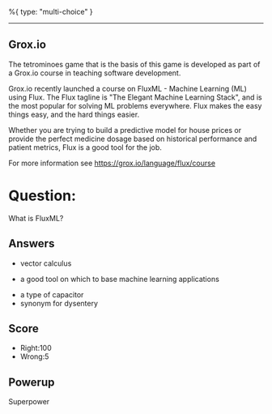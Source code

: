 %{
 type: "multi-choice"
}

---
## Grox.io
The tetrominoes game that is the basis of this game
is developed as part of a Grox.io course
in teaching software development.

Grox.io recently launched a course
on FluxML - Machine Learning (ML) using Flux.
The Flux tagline is "The Elegant Machine Learning Stack",
and is the most popular for solving ML problems everywhere.
Flux makes the easy things easy,
and the hard things easier.

Whether you are trying to build a predictive model for house prices
or provide the perfect medicine dosage based on historical performance
and patient metrics,
Flux is a good tool for the job.

For more information see https://grox.io/language/flux/course

# Question:
What is FluxML?

## Answers
- vector calculus
* a good tool on which to base machine learning applications
- a type of capacitor
- synonym for dysentery


## Score
- Right:100
- Wrong:5

## Powerup
Superpower
